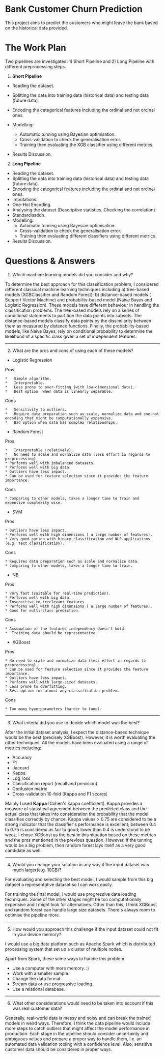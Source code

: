 # Bank Customer Churn Prediction

This project aims to predict the customers who might leave the bank based on the historical data provided.

# The Work Plan
Two pipelines are investigated: 1) Short Pipeline and 2) Long Pipeline with different preprocessing steps.


1.   **Short Pipeline**

   * Reading the dataset.
   * Splitting the data into training data (historical data) and testing data (future data).
   * Encoding the categorical features including the ordinal and not ordinal ones.
   * Modelling: 
      * Automatic tunning using Bayesian optimisation.
      * Cross-validation to check the generalisation error.
      * Training then evaluating the XGB classifier using different metrics. 

   * Results Discussion.

2.   **Long Pipeline** 

  * Reading the dataset.
  * Splitting the data into training data (historical data) and testing data (future data).
  * Encoding the categorical features including the ordinal and not ordinal ones.
  * Imputations.
  * One-Hot Encoding.
  * Analysing the dataset (Descriptive statistics, Checking the correlation).
  * Standardisation.
  * Modelling: 
      * Automatic tunning using Bayesian optimisation.
      * Cross-validation to check the generalisation error.
      * Training then evaluating different classifiers using different metrics. 
  * Results Discussion.

# Questions & Answers

1.   Which machine learning models did you consider and why?

To determine the best approach for this classification problem, I considered different classical machine learning techniques including a) tree-based models (XGBClassifier and Random Forest); b) distance-based models ( Support Vector Machine) and probability-based model (Naive Bayes and Logistic Regression). These models have different behaviour in handling the classification problems. The tree-based models rely on a series of conditional statements to partition the data points into subsets. The distance-based models classify data points by the dissimilarity between them as measured by distance functions. Finally, the probability-based models, like Naive Bayes, rely on conditional probability to determine the likelihood of a specific class given a set of independent features.

----------------------------

2.   What are the pros and cons of using each of these models?

*   Logistic Regression

Pros

    *   Simple algorithm.
    *   Interpretable.
    *   Less prone to over-fitting (with low-dimensional data).
    *   Best option  when data is linearly separable.

Cons

    *   Sensitivity to outliers.
    *   Require data preparation such as scale, normalize data and one-hot encoding that might be computationally expensive.
    *   Bad option when data has complex relationships.


*   Random Forest

Pros

    *   Interpretable (relatively).
    *   No need to scale and normalize data (less effort in regards to preprocessing).
    * Performs well with imbalanced datasets.
    * Performs well with big data.
    * Outliers have less impact.
    * Can be used for feature selection since it provides the feature importance.

Cons

    * Comparing to other models, takes a longer time to train and expensive complexity wise.

*   SVM

Pros

    * Outliers have less impact.
    * Performs well with high dimensions ( a large number of features).
    * Very good option with binary classification and NLP applications (e.g. text classification).

Cons

    * Requires data preparation such as scale and normalize data.
    * Comparing to other models, takes a longer time to train.

*   NB

Pros

    * Very fast (suitable for real-time prediction).
    * Performs well with big data.
    * Insensitive to irrelevant features.
    * Performs well with high dimensions ( a large number of features).
    * Good for multi-class prediction.

Cons 

    * Assumption of the features independency doesn't hold.
    *  Training data should be representative.

* XGBoost

Pros

    * No need to scale and normalize data (less effort in regards to preprocessing).
    * Can be used for feature selection since it provides the feature importance.
    * Outliers have less impact.
    * Performs well with large-sized datasets.
    * Less prone to overfitting.
    * Best option for almost any classification problem.

Cons

    * Too many hyperparameters (harder to tune).



-----------------------------

3. What criteria did you use to decide which model was the best?

After the initial dataset analysis, I expect the distance-based technique would be the best (precisely XGBoost). However, it is worth evaluating the other techniques. All the models have been evaluated using a range of metrics including:

  * Accuracy
  * F1
  * Jaccard
  * Kappa
  * Log_loss
  * Classification report (recall and precision)
  * Confusion matrix
  * Cross-validation 10-fold (Kappa and F1 scores)

Mainly I used **Kappa** (Cohen's kappa coefficient). Kappa provides a measure of statistical agreement between the predicted class and the actual class that takes into consideration the probability that the model classifies correctly by chance. Kappa values > 0.75 are considered to be a strong indicator that the classifier's performance is excellent; between 0.4 to 0.75 is considered as fair to good; lower than 0.4 is understood to be weak. I chose XGBoost as the best in this situation based on these metrics and the pros mentioned in the previous question. However, if the tunning would be a big problem, then random forest lays itself as a very good candidate as well. 

-----------------------------
4. Would you change your solution in any way if the input dataset was much larger(e.g. 10GB)?

For evaluating and selecting the best model, I would sample from this big dataset a representative dataset so I can work easily. 

For training the final model, I would use progressive data loading techniques. Some of the other stages might be too computationally expensive and I might look for alternatives. Other than this, I think XGBoost and random forest can handle large size datasets. There's always room to optimise the pipeline more.

-----------------------------
5. How would you approach this challenge if the input dataset could not fit in your device memory?

I would use a big data platform such as Apache Spark which is distributed processing system that set up a cluster of multiple nodes.

Apart from Spark, these some ways to handle this problem:

  * Use a computer with more memory. :)
  * Work with a smaller sample.
  * Change the data format.
  * Stream data or use progressive loading.
  * Use a relational database.

-----------------------------
6. What other considerations would need to be taken into account if this was real customer data?

Generally, real-world data is messy and noisy and can break the trained models in weird ways.  Therefore, I think the data pipeline would include more steps to catch outliers that might affect the model performance in production.
Each stage in the pipeline should consider uncertainty and ambiguous values and prepare a proper way to handle them, i.e. an automated data validation tooling with a confidence level. Also, sensitive customer data should be considered in proper ways.







